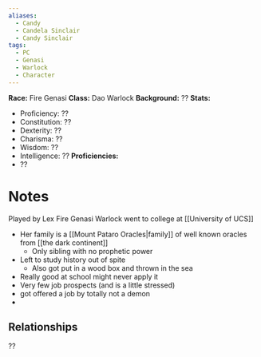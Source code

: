 ```yaml
---
aliases:
  - Candy
  - Candela Sinclair
  - Candy Sinclair
tags:
  - PC
  - Genasi
  - Warlock
  - Character
---
```

**Race:** Fire Genasi
**Class:** Dao Warlock
**Background:** ??
**Stats:**
- Proficiency: ??
- Constitution: ??
- Dexterity: ??
- Charisma: ??
- Wisdom: ??
- Intelligence: ??
**Proficiencies:**
- ??
# Notes
Played by Lex
Fire Genasi Warlock
went to college at [[University of UCS]]

- Her family is a [[Mount Pataro Oracles|family]] of well known oracles from [[the dark continent]]
	- Only sibling with no prophetic power
- Left to study history out of spite
	- Also got put in a wood box and thrown in the sea
- Really good at school might never apply it
- Very few job prospects (and is a little stressed)
- got offered a job by totally not a demon
- 
## Relationships
??

